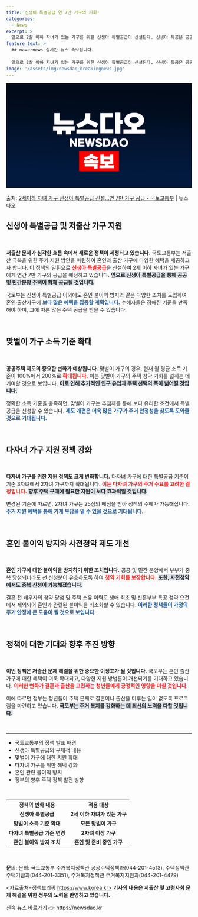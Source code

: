 ```yaml
---
title: 신생아 특별공급 연 7만 가구의 기회!
categories:
  - News
excerpt: >
  앞으로 2살 이하 자녀가 있는 가구를 위한 신생아 특별공급이 신설된다. 신생아 특공은 공공과 민간분양, 공공…
feature_text: >
  ## navernews 실시간 뉴스 속보입니다.

  앞으로 2살 이하 자녀가 있는 가구를 위한 신생아 특별공급이 신설된다. 신생아 특공은 공공과 민간분양, 공공…
image: '/assets/img/newsdao_breakingnews.jpg'
---
```


![뉴스다오 속보](/assets/img/newsdao_breakingnews.jpg)

<p>출처: <a href="https://newsdao.kr/2686" rel="dofollow">2세이하 자녀 가구 신생아 특별공급 신설…연 7만 가구 공급 - 국토교통부</a> | 뉴스다오</p>

<h2 data-ke-size="size26">신생아 특별공급 및 저출산 가구 지원</h2>

<p data-ke-size="size16">&nbsp;</p>

**저출산 문제가 심각한 흐름 속에서 새로운 정책이 제정되고 있습니다.** 국토교통부는 저출산 극복을 위한 주거 지원 방안을 마련하여 혼인과 출산 가구에 다양한 혜택을 제공하고자 합니다. 이 정책의 일환으로 <b><span style="color: #ee2323;">신생아 특별공급</span></b>을 신설하여 2세 이하 자녀가 있는 가구에게 연간 7만 가구의 공급을 예정하고 있습니다. <b><span style="background-color: #21538527;">앞으로 신생아 특별공급을 통해 공공 및 민간분양 주택이 함께 공급될 것입니다.</span></b> 

국토부는 신생아 특별공급 이외에도 혼인 불이익 방지와 같은 다양한 조치를 도입하여 혼인·출산가구에 <b><span style="color: #1a5490;">보다 많은 혜택을 집중할 계획입니다.</span></b> 수혜자들은 정해진 기준을 만족해야 하며, 그에 따른 많은 주택 공급을 받을 수 있습니다.

<p data-ke-size="size16">&nbsp;</p>

<h2 data-ke-size="size26">맞벌이 가구 소득 기준 확대</h2>

<p data-ke-size="size16">&nbsp;</p>

**공공주택 제도의 중요한 변화가 예상됩니다.** 맞벌이 가구의 경우, 현재 월 평균 소득 기준이 100%에서 200%로 <b><span style="color: #ee2323;">확대됩니다.</span></b> 이는 맞벌이 가구의 주택 청약 기회를 넓히는 데 기여할 것으로 보입니다. <b><span style="background-color: #21538527;">이로 인해 추가적인 인구 유입과 주택 선택의 폭이 넓어질 것입니다.</span></b>

정확한 소득 기준을 충족하면, 맞벌이 가구는 추첨제를 통해 보다 유리한 조건에서 특별 공급을 신청할 수 있습니다. <b><span style="color: #1a5490;">제도 개편은 더욱 많은 가구가 주거 안정성을 찾도록 도와줄 것으로 기대됩니다.</span></b>

<p data-ke-size="size16">&nbsp;</p>

<h2 data-ke-size="size26">다자녀 가구 지원 정책 강화</h2>

<p data-ke-size="size16">&nbsp;</p>

**다자녀 가구를 위한 지원 정책도 크게 변화합니다.** 다자녀 가구에 대한 특별공급 기준이 기존 3자녀에서 2자녀 가구까지 확대됩니다. <b><span style="color: #ee2323;">이는 다자녀 가구의 주거 수요를 고려한 결정입니다.</span></b> <b><span style="background-color: #21538527;">향후 주택 구매에 필요한 지원이 보다 효과적일 것입니다.</span></b>

변경된 기준에 따르면, 2자녀 가구는 25점의 배점을 받아 정책의 수혜가 가능해집니다. <b><span style="color: #1a5490;">주거 지원 혜택을 통해 가계 부담을 덜 수 있을 것으로 기대됩니다.</span></b>

<p data-ke-size="size16">&nbsp;</p>

<h2 data-ke-size="size26">혼인 불이익 방지와 사전청약 제도 개선</h2>

<p data-ke-size="size16">&nbsp;</p>

**혼인 가구에 대한 불이익을 방지하기 위한 조치입니다.** 공공 및 민간 분양에서 부부가 중복 당첨되더라도 선 신청분이 유효하도록 하여 <b><span style="color: #ee2323;">청약 기회를 보장합니다.</span></b> <b><span style="background-color: #21538527;">또한, 사전청약에서도 중복 신청이 가능해졌습니다.</span></b>

결혼 전 배우자의 청약 당첨 및 주택 소유 이력도 생애 최초 및 신혼부부 특공 청약 요건에서 제외되어 혼인과 관련된 불이익을 최소화할 수 있습니다. <b><span style="color: #1a5490;">이러한 정책들이 가정의 주거 안정에 큰 도움이 될 것으로 보입니다.</span></b>

<p data-ke-size="size16">&nbsp;</p>

<h2 data-ke-size="size26">정책에 대한 기대와 향후 추진 방향</h2>

<p data-ke-size="size16">&nbsp;</p>

**이번 정책은 저출산 문제 해결을 위한 중요한 이정표가 될 것입니다.** 국토부는 혼인·출산 가구에 대한 혜택이 더욱 확대되고, 다양한 지원 방법론이 개선되기를 기대하고 있습니다. <b><span style="color: #ee2323;">이러한 변화가 결혼과 출산을 고민하는 청년들에게 긍정적인 영향을 미칠 것입니다.</span></b>

이에 따르면 정부는 청년들이 주택 문제로 결혼이나 출산을 미루는 일이 없도록 프로그램을 마련하고 있습니다. <b><span style="background-color: #21538527;">국토부는 주거 복지를 강화하는 데 최선의 노력을 다할 것입니다.</span></b>

<p data-ke-size="size16">&nbsp;</p>

<hr />

<ul>
    <li>국토교통부의 정책 발표 배경</li>
    <li>신생아 특별공급의 구체적 내용</li>
    <li>맞벌이 가구에 대한 지원 확대</li>
    <li>다자녀 가구를 위한 혜택 강화</li>
    <li>혼인 관련 불이익 방지</li>
    <li>정부의 향후 주택 정책 발전 방향</li>
</ul>

<p data-ke-size="size16">&nbsp;</p>

<table>
    <tr>
        <td style="text-align: center; height: 17px;"><b>정책의 변화 내용</b></td>
        <td style="text-align: center; height: 17px;"><b>적용 대상</b></td>
    </tr>
    <tr>
        <td style="text-align: center; height: 17px;"><b>신생아 특별공급</b></td>
        <td style="text-align: center; height: 17px;"><b>2세 이하 자녀가 있는 가구</b></td>
    </tr>
    <tr>
        <td style="text-align: center; height: 17px;"><b>맞벌이 소득 기준 확대</b></td>
        <td style="text-align: center; height: 17px;"><b>모든 맞벌이 가구</b></td>
    </tr>
    <tr>
        <td style="text-align: center; height: 17px;"><b>다자녀 특별공급 기준 변경</b></td>
        <td style="text-align: center; height: 17px;"><b>2자녀 이상 가구</b></td>
    </tr>
    <tr>
        <td style="text-align: center; height: 17px;"><b>혼인 불이익 방지 조치</b></td>
        <td style="text-align: center; height: 17px;"><b>혼인 및 준비 중인 가구</b></td>
    </tr>
</table>

<p data-ke-size="size16">&nbsp;</p>

**문**의: 문의: 국토교통부 주거복지정책관 공공주택정책과(044-201-4513), 주택정책관 주택기금과(044-201-3351), 주거복지정책관 주거복지지원과(044-201-4479)

<자료출처=정책브리핑 https://www.korea.kr> 
**기사의 내용은 저출산 및 고령사회 문제 해결을 위한 정부의 노력을 반영하고 있습니다.** 

신속 뉴스 바로가기 👉 <a href="https://newsdao.kr" rel="dofollow">https://newsdao.kr</a>


